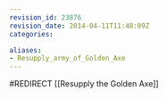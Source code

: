```yaml
---
revision_id: 23876
revision_date: 2014-04-11T11:48:09Z
categories:

aliases:
- Resupply_army_of_Golden_Axe
---
```


#REDIRECT [[Resupply the Golden Axe]]
